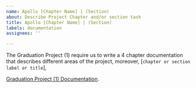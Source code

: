 ```yaml
---
name: Apollo [Chapter Name] | (Section)
about: Describe Project Chapter and/or section task
title: Apollo [Chapter Name] | (Section)
labels: documentation
assignees: ''

---
```


The Graduation Project (1) require us to write a 4 chapter documentation that describes different areas of the project, moreover,  [`chapter or section label or title`], 

[Graduation Project (1) Documentation](https://docs.google.com/document/d/1C9sUREr9DLwP7JixKrWeoX3vsu9szugg).
